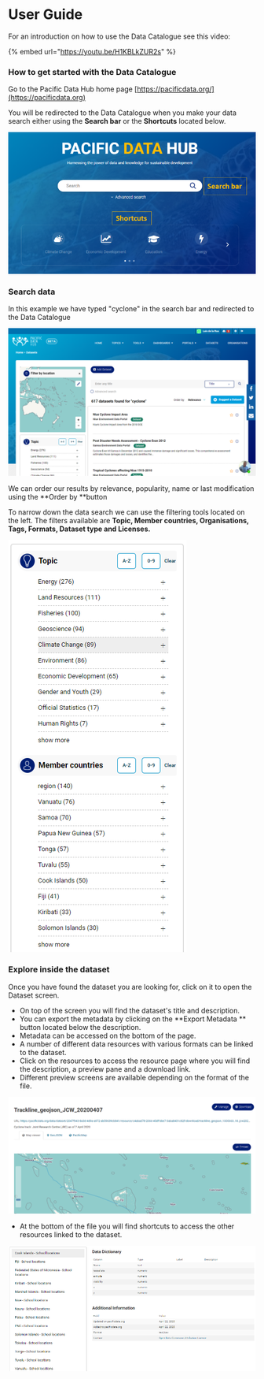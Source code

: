 # User Guide

For an introduction on how to use the Data Catalogue see this video:

{% embed url="https://youtu.be/H1KBLkZUR2s" %}

### How to get started with the Data Catalogue

Go to the Pacific Data Hub home page [https://pacificdata.org/](https://pacificdata.org)

You will be redirected to the Data Catalogue when you make your data search either using the **Search bar** or the **Shortcuts** located below.

![](<../../.gitbook/assets/image (81).png>)

### Search data

In this example we have typed "cyclone" in the search bar and redirected to the Data Catalogue

![](<../../.gitbook/assets/image (82).png>)

We can order our results by relevance, popularity, name or last modification using the **Order by **button

To narrow down the data search we can use the filtering tools located on the left. The filters available are **Topic, Member countries, Organisations, Tags, Formats, Dataset type and Licenses.**

![](<../../.gitbook/assets/image (83).png>)

### Explore inside the dataset

Once you have found the dataset you are looking for, click on it to open the Dataset screen.

* On top of the screen you will find the dataset's title and description.&#x20;
* You can export the metadata by clicking on the **Export Metadata ** button located below the description.
* Metadata can be accessed on the bottom of the page.
* A number of different data resources with various formats can be linked to the dataset.&#x20;
* Click on the resources to access the resource page where you will find the description, a preview pane and a download link.
* Different preview screens are available depending on the format of the file.&#x20;



![](<../../.gitbook/assets/image (84).png>)

* At the bottom of the file you will find shortcuts to access the other resources linked to the dataset.

![](<../../.gitbook/assets/image (85).png>)
